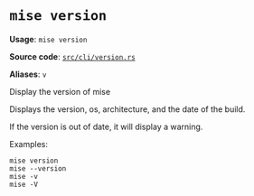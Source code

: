 # `mise version`

**Usage**: `mise version`

**Source code**: [`src/cli/version.rs`](https://github.com/jdx/mise/blob/main/src/cli/version.rs)

**Aliases**: `v`

Display the version of mise

Displays the version, os, architecture, and the date of the build.

If the version is out of date, it will display a warning.

Examples:

    mise version
    mise --version
    mise -v
    mise -V
